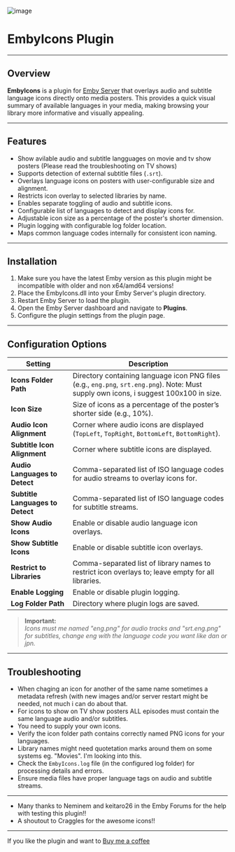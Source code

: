 ![image](https://github.com/user-attachments/assets/90ed1d7b-e0ed-46c6-94f4-4ffdd47aa9db)

# EmbyIcons Plugin

---

## Overview

**EmbyIcons** is a plugin for [Emby Server](https://emby.media/) that overlays audio and subtitle language icons directly onto media posters. This provides a quick visual summary of available languages in your media, making browsing your library more informative and visually appealing.

---

## Features

- Show avilable audio and subtitle langguages on movie and tv show posters (Please read the troubleshooting on TV shows) 
- Supports detection of external subtitle files (`.srt`).
- Overlays language icons on posters with user-configurable size and alignment.
- Restricts icon overlay to selected libraries by name.
- Enables separate toggling of audio and subtitle icons.
- Configurable list of languages to detect and display icons for.
- Adjustable icon size as a percentage of the poster's shorter dimension.
- Plugin logging with configurable log folder location.
- Maps common language codes internally for consistent icon naming.

---

## Installation

1. Make sure you have the latest Emby version as this plugin might be incompatible with older and non x64/amd64 versions!
2. Place the EmbyIcons.dll into your Emby Server's plugin directory.
3. Restart Emby Server to load the plugin.
4. Open the Emby Server dashboard and navigate to **Plugins**.
5. Configure the plugin settings from the plugin page.

---

## Configuration Options

| Setting                      | Description                                                                                      |
|------------------------------|--------------------------------------------------------------------------------------------------|
| **Icons Folder Path**         | Directory containing language icon PNG files (e.g., `eng.png`, `srt.eng.png`). Note: Must supply own icons, i suggest 100x100 in size.|
| **Icon Size**                 | Size of icons as a percentage of the poster’s shorter side (e.g., 10%).                           |
| **Audio Icon Alignment**      | Corner where audio icons are displayed (`TopLeft`, `TopRight`, `BottomLeft`, `BottomRight`).      |
| **Subtitle Icon Alignment**   | Corner where subtitle icons are displayed.                                                        |
| **Audio Languages to Detect** | Comma-separated list of ISO language codes for audio streams to overlay icons for.                |
| **Subtitle Languages to Detect** | Comma-separated list of ISO language codes for subtitle streams.                               |
| **Show Audio Icons**          | Enable or disable audio language icon overlays.                                                   |
| **Show Subtitle Icons**       | Enable or disable subtitle icon overlays.                                                         |
| **Restrict to Libraries**     | Comma-separated list of library names to restrict icon overlays to; leave empty for all libraries.|
| **Enable Logging**            | Enable or disable plugin logging.                                                                 |
| **Log Folder Path**           | Directory where plugin logs are saved.                                                            |

> **Important:**  
> _Icons must me named "eng.png" for audio tracks and "srt.eng.png" for subtitles, change eng with the language code you want like dan or jpn._

---

## Troubleshooting

- When chaging an icon for another of the same name sometimes a metadata refresh (with new images and/or server restart might be needed, not much i can do about that.
- For icons to show on TV show posters ALL episodes must contain the same language audio and/or subtitles.
- You need to supply your own icons. 
- Verify the icon folder path contains correctly named PNG icons for your languages.  
- Library names might need quotetation marks around them on some systems eg. "Movies". I'm looking into this.
- Check the `EmbyIcons.log` file (in the configured log folder) for processing details and errors.  
- Ensure media files have proper language tags on audio and subtitle streams.  

---

- Many thanks to Neminem and keitaro26 in the Emby Forums for the help with testing this plugin!!
- A shoutout to Craggles for the awesome icons!!

---

If you like the plugin and want to [Buy me a coffee](https://www.paypal.com/donate/?hosted_button_id=KEXBXYM4KFPE8)
